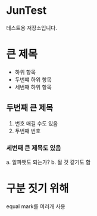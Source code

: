 JunTest
=======

테스트용 저장소입니다.
# 큰 제목
- 하위 항목
- 두번쨰 하위 항목
- 세번쨰 하위 항목

## 두번째 큰 제목
1. 번호 매길 수도 있음
2. 두번째 번호

### 세번째 큰 제목도 있음
a. 알파뱃도 되는가?
b. 될 것 같기도 함

구분 짓기 위해
=============
equal mark를 여러개 사용
